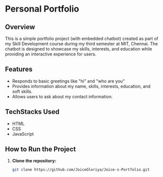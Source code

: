 # Personal Portfolio

## Overview
This is a simple portfolio project (with embedded chatbot) created as part of my Skill Development course during my third semester at MIT, Chennai. The chatbot is designed to showcase my skills, interests, and education while providing an interactive experience for users.

## Features
- Responds to basic greetings like "hi" and "who are you"
- Provides information about my name, skills, interests, education, and soft skills.
- Allows users to ask about my contact information.

## TechStacks Used
- HTML
- CSS
- JavaScript

## How to Run the Project
1. **Clone the repository:**
   ```bash
   git clone https://github.com/JoiceGloriya/Joice-s-Portfolio.git
